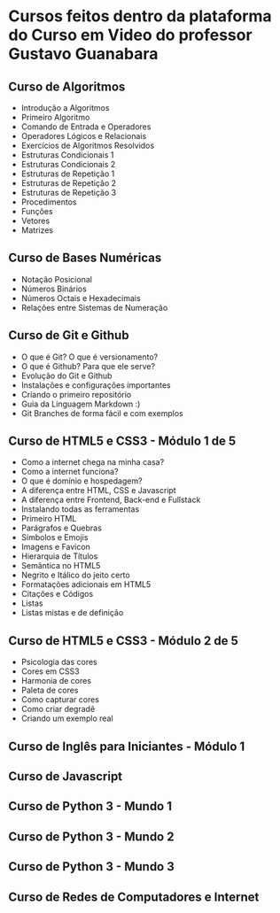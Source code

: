 # Cursos feitos dentro da plataforma do Curso em Video do professor Gustavo Guanabara
## Curso de Algoritmos
* Introdução a Algoritmos
* Primeiro Algoritmo
* Comando de Entrada e Operadores
* Operadores Lógicos e Relacionais
* Exercícios de Algoritmos Resolvidos
* Estruturas Condicionais 1
* Estruturas Condicionais 2
* Estruturas de Repetição 1
* Estruturas de Repetição 2
* Estruturas de Repetição 3
* Procedimentos
* Funções
* Vetores
* Matrizes


## Curso de Bases Numéricas
* Notação Posicional
* Números Binários
* Números Octais e Hexadecimais
* Relações entre Sistemas de Numeração

## Curso de Git e Github
* O que é Git? O que é versionamento?
* O que é Github? Para que ele serve?
* Evolução do Git e Github
* Instalações e configurações importantes
* Criando o primeiro repositório
* Guia da Linguagem Markdown :)
* Git Branches de forma fácil e com exemplos

## Curso de HTML5 e CSS3 - Módulo 1 de 5
* Como a internet chega na minha casa?
* Como a internet funciona?
* O que é domínio e hospedagem?
* A diferença entre HTML, CSS e Javascript
* A diferença entre Frontend, Back-end e Fullstack
* Instalando todas as ferramentas
* Primeiro HTML
* Parágrafos e Quebras
* Símbolos e Emojis
* Imagens e Favicon
* Hierarquia de Títulos
* Semântica no HTML5
* Negrito e Itálico do jeito certo
* Formatações adicionais em HTML5
* Citações e Códigos
* Listas
* Listas mistas e de definição

## Curso de HTML5 e CSS3 - Módulo 2 de 5
* Psicologia das cores
* Cores em CSS3
* Harmonia de cores
* Paleta de cores
* Como capturar cores
* Como criar degradê
* Criando um exemplo real

## Curso de Inglês para Iniciantes - Módulo 1

## Curso de Javascript

## Curso de Python 3 - Mundo 1

## Curso de Python 3 - Mundo 2

## Curso de Python 3 - Mundo 3

## Curso de Redes de Computadores e Internet

